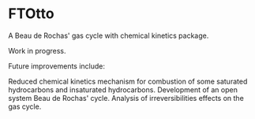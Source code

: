 # FTOtto

A Beau de Rochas' gas cycle with chemical kinetics package.

Work in progress.

Future improvements include:

Reduced chemical kinetics mechanism for combustion of some saturated hydrocarbons and insaturated hydrocarbons. Development of an open system Beau de Rochas' cycle. Analysis of irreversibilities effects on the gas cycle.
